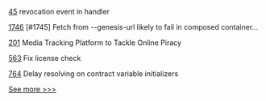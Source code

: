 
[45](https://github.com/hyperledger-labs/acapy-java-client/pull/45) revocation event in handler

[1746](https://github.com/hyperledger/aries-cloudagent-python/pull/1746) [#1745] Fetch from --genesis-url likely to fail in composed container…

[201](https://github.com/hyperledger-labs/hyperledger-labs.github.io/pull/201) Media Tracking Platform to Tackle Online Piracy

[563](https://github.com/hyperledger/fabric-sdk-node/pull/563) Fix license check

[764](https://github.com/hyperledger-labs/solang/pull/764) Delay resolving on contract variable initializers


[See more >>>](https://start-here.hyperledger.org/pull-requests)
